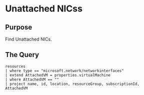 # Unattached NICss

## Purpose

Find Unattached NICs.

## The Query

```KQL
resources
| where type == "microsoft.network/networkinterfaces"
| extend AttachedVM = properties.virtualMachine
| where AttachedVM == ""
| project name, id, location, resourceGroup, subscriptionId, AttachedVM
```
